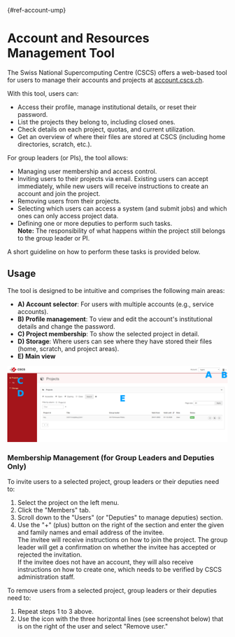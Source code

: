 [](){#ref-account-ump}
# Account and Resources Management Tool

The Swiss National Supercomputing Centre (CSCS) offers a web-based tool for users to manage their accounts and projects at [account.cscs.ch](https://account.cscs.ch).

With this tool, users can:

- Access their profile, manage institutional details, or reset their password.
- List the projects they belong to, including closed ones.
- Check details on each project, quotas, and current utilization.
- Get an overview of where their files are stored at CSCS (including home directories, scratch, etc.).

For group leaders (or PIs), the tool allows:

- Managing user membership and access control.
- Inviting users to their projects via email. Existing users can accept immediately, while new users will receive instructions to create an account and join the project.
- Removing users from their projects.
- Selecting which users can access a system (and submit jobs) and which ones can only access project data.
- Defining one or more deputies to perform such tasks.  
  **Note:** The responsibility of what happens within the project still belongs to the group leader or PI.

A short guideline on how to perform these tasks is provided below.

## Usage

The tool is designed to be intuitive and comprises the following main areas:

- **A) Account selector**: For users with multiple accounts (e.g., service accounts).
- **B) Profile management**: To view and edit the account's institutional details and change the password.
- **C) Project membership**: To show the selected project in detail.
- **D) Storage**: Where users can see where they have stored their files (home, scratch, and project areas).
- **E) Main view**

![Screenshot](../images/access/ump.png)

### Membership Management (for Group Leaders and Deputies Only)

To invite users to a selected project, group leaders or their deputies need to:

1. Select the project on the left menu.
2. Click the "Members" tab.
3. Scroll down to the "Users" (or "Deputies" to manage deputies) section.
4. Use the "+" (plus) button on the right of the section and enter the given and family names and email address of the invitee.  
   The invitee will receive instructions on how to join the project. The group leader will get a confirmation on whether the invitee has accepted or rejected the invitation.  
   If the invitee does not have an account, they will also receive instructions on how to create one, which needs to be verified by CSCS administration staff.

To remove users from a selected project, group leaders or their deputies need to:

1. Repeat steps 1 to 3 above.
2. Use the icon with the three horizontal lines (see screenshot below) that is on the right of the user and select "Remove user."

